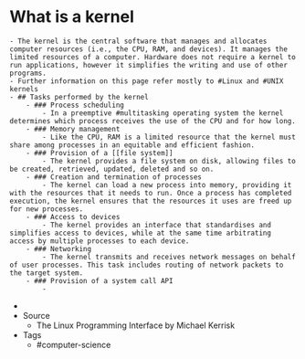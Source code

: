 # What is a kernel
	- The kernel is the central software that manages and allocates computer resources (i.e., the CPU, RAM, and devices). It manages the limited resources of a computer. Hardware does not require a kernel to run applications, however it simplifies the writing and use of other programs.
	- Further information on this page refer mostly to #Linux and #UNIX kernels
	- ## Tasks performed by the kernel
		- ### Process scheduling
			- In a preemptive #multitasking operating system the kernel determines which process receives the use of the CPU and for how long.
		- ### Memory management
			- Like the CPU, RAM is a limited resource that the kernel must share among processes in an equitable and efficient fashion.
		- ### Provision of a [[file system]]
			- The kernel provides a file system on disk, allowing files to be created, retrieved, updated, deleted and so on.
		- ### Creation and termination of processes
			- The kernel can load a new process into memory, providing it with the resources that it needs to run. Once a process has completed execution, the kernel ensures that the resources it uses are freed up for new processes.
		- ### Access to devices
			- The kernel provides an interface that standardises and simplifies access to devices, while at the same time arbitrating access by multiple processes to each device.
		- ### Networking
			- The kernel transmits and receives network messages on behalf of user processes. This task includes routing of network packets to the target system.
		- ### Provision of a system call API
			-
-
- Source
	- The Linux Programming Interface by Michael Kerrisk
- Tags
	- #computer-science